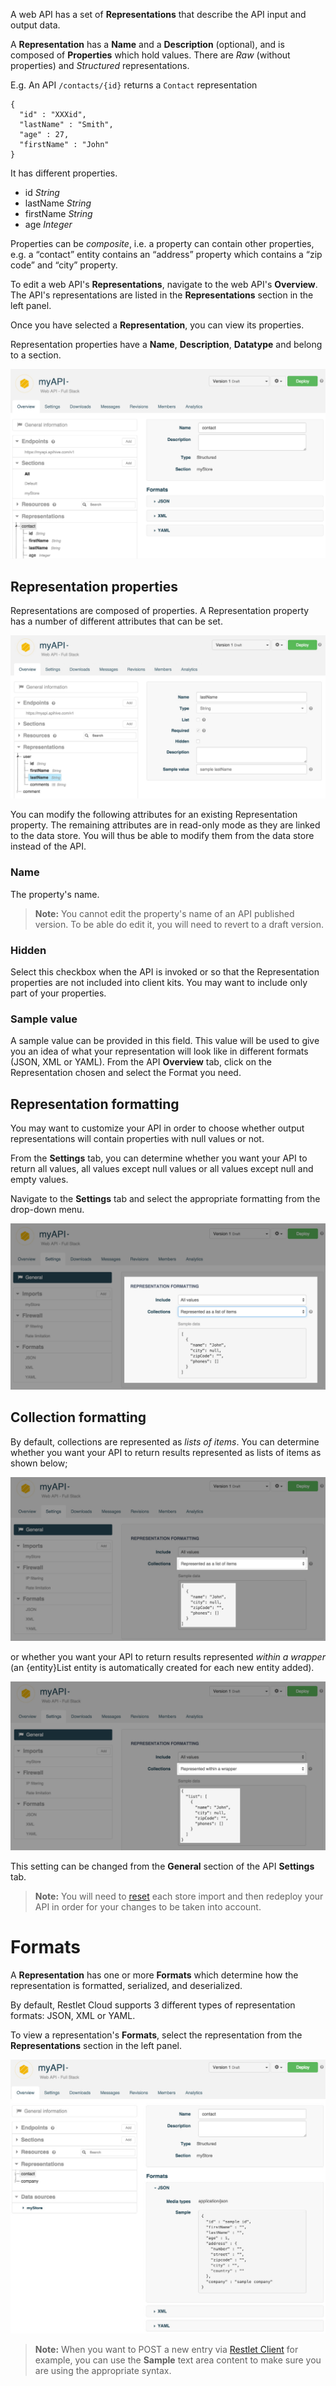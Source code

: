 
A web API has a set of **Representations** that describe the API input and output data.

A **Representation** has a **Name** and a **Description** (optional), and is composed of **Properties** which hold values. There are *Raw* (without properties) and *Structured* representations.

E.g. An API `/contacts/{id}` returns a `Contact` representation

<pre class="language-json"><code class="language-json">{
  "id" : "XXXid",
  "lastName" : "Smith",
  "age" : 27,
  "firstName" : "John"
}
</code></pre>

It has different properties.

- id *String*  
- lastName *String*  
- firstName *String*  
- age *Integer*

Properties can be *composite*, i.e. a property can contain other properties, e.g. a “contact” entity contains an “address” property which contains a “zip code” and “city” property.

To edit a web API's **Representations**, navigate to the web API's **Overview**. The API's representations are listed in the **Representations** section in the left panel.

Once you have selected a **Representation**, you can view its properties.

Representation properties have a **Name**, **Description**, **Datatype** and  belong to a section.

![Representations](images/representations.jpg "Representations")

## Representation properties

Representations are composed of properties. A Representation property has a number of different attributes that can be set.

![Representation properties](images/representation-properties.jpg "Representation properties")

You can modify the following attributes for an existing Representation property. The remaining attributes are in read-only mode as they are linked to the data store. You will thus be able to modify them from the data store instead of the API.

### Name

The property's name.

>**Note:** You cannot edit the property's name of an API published version. To be able do edit it, you will need to revert to a draft version.

### Hidden

Select this checkbox when the API is invoked or so that the Representation properties are not included into client kits. You may want to include only part of your properties.

### Sample value

A sample value can be provided in this field. This value will be used to give you an idea of what your representation will look like in different formats (JSON, XML or YAML). From the API **Overview** tab, click on the Representation chosen and select the Format you need.


## Representation formatting

You may want to customize your API in order to choose whether output representations will contain properties with null values or not.

From the **Settings** tab, you can determine whether you want your API to return all values, all values except null values or all values except null and empty values.

Navigate to the **Settings** tab and select the appropriate formatting from the drop-down menu.

![Representation formatting](images/representation-formatting.jpg "Representation formatting")

## Collection formatting

By default, collections are represented as *lists of items*.
You can determine whether you want your API to return results represented as lists of items as shown below;

![Collections represented as lists](images/collections-as-lists.jpg "Collections represented as lists")

or whether you want your API to return results represented *within a wrapper* (an {entity}List entity is automatically created for each new entity added).

![Collections within a wrapper](images/collections-within-wrapper.jpg "Collections represented within a wrapper")

This setting can be changed from the **General** section of the API **Settings** tab.

>**Note:** You will need to [reset](/documentation/cloud/guide/create/sync-api-store "reset") each store import and then redeploy your API in order for your changes to be taken into account.

# Formats

A **Representation** has one or more **Formats** which determine how the representation is formatted, serialized, and deserialized.

By default, Restlet Cloud supports 3 different types of representation formats: JSON, XML or YAML.  

To view a representation's **Formats**, select the representation from the **Representations** section in the left panel.

![Formats](images/formats.jpg "Formats")

>**Note:** When you want to POST a new entry via [Restlet Client](/documentation/client/guide "Restlet Client") for example, you can use the **Sample** text area content to make sure you are using the appropriate syntax.
